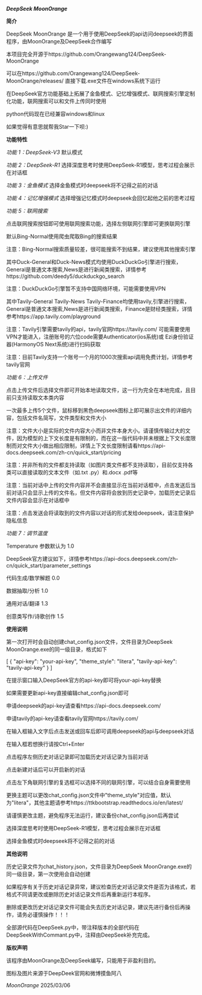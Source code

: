 ***DeepSeek MoonOrange***

**简介**

DeepSeek MoonOrange 是一个用于使用DeepSeek的api访问deepseek的界面程序，由MoonOrange及DeepSeek合作编写

本项目完全开源于https://github.com/Orangewang124/DeepSeek-MoonOrange

可以在https://github.com/Orangewang124/DeepSeek-MoonOrange/releases/
直接下载.exe文件在windows系统下运行

在DeepSeek官方功能基础上拓展了金鱼模式、记忆增强模式、联网搜索引擎定制化功能，联网搜索可以和文件上传同时使用

python代码现在已经兼容windows和linux

如果觉得有意思就帮我Star一下呗:)

**功能特性**

*功能 1：DeepSeek-V3* 默认模式

*功能 2：DeepSeek-R1* 选择深度思考时使用DeepSeek-R1模型，思考过程会展示在对话框

*功能 3：金鱼模式* 选择金鱼模式时deepseek将不记得之前的对话

*功能 4：记忆增强模式* 选择增强记忆模式时deepseek会回忆起他之前的思考过程

*功能 5：联网搜索*

点击联网搜索按钮即可使用联网搜索功能，选择左侧联网引擎即可更换联网引擎

默认Bing-Normal使用爬虫爬取Bing的搜索结果

注意：Bing-Normal搜索质量较差，很可能搜索不到结果，建议使用其他搜索引擎

其中Duck-General和Duck-News模式均使用DuckDuckGo引擎进行搜索，General是普通文本搜索,News是进行新闻类搜索，详情参考https://github.com/deedy5/duckduckgo_search

注意：DuckDuckGo引擎暂不支持中国网络环境，可能需要使用VPN

其中Tavily-General Tavily-News Tavily-Finance均使用tavily,引擎进行搜索，General是普通文本搜索,News是进行新闻类搜索，Finance是财经类搜索，详情参考https://app.tavily.com/playground

注意：Tavily引擎需要tavily的api，tavily官网https://tavily.com/ 可能需要使用VPN才能进入，注册账号的六位code需要Authenticator(ios系统)或 Ezi身份验证器(HarmonyOS Next系统)进行扫码获取

注意：目前Tavily支持一个账号一个月的1000次搜索api调用免费计划，详情参考tavily官网


*功能 6：上传文件*

点击上传文件后选择文件即可开始本地读取文件，这一行为完全在本地完成，且目前只支持读取文本类内容

一次最多上传5个文件，鼠标移到黑色deepseek图标上即可展示出文件的详细内容，包括文件名简写，文件类型和文件大小

注意：文件大小是实际的文件内容大小而非文件本身大小。请谨慎传输过大的文件，因为模型的上下文长度是有限制的，而在这一版代码中并未根据上下文长度限制而对文件大小做出相应限制，详情上下文长度限制请看https://api-docs.deepseek.com/zh-cn/quick_start/pricing

注意：并非所有的文件都支持读取（如图片类文件都不支持读取），目前仅支持各类可以直接读取的文本文件（如.txt .py）和.docx .pdf等

注意：当前对话中上传的文件内容并不会直接显示在当前对话框中，点击发送后当前对话只会显示上传的文件名，但文件内容将会放到历史记录中，加载历史记录后文件内容会显示在对话框中

注意：点击发送会将读取到的文件内容以对话的形式发给deepseek，请注意保护隐私信息


*功能 7：调节温度*

Temperature 参数默认为 1.0

DeepSeek官方建议如下，详情参考https://api-docs.deepseek.com/zh-cn/quick_start/parameter_settings

代码生成/数学解题 0.0

数据抽取/分析 1.0

通用对话/翻译 1.3

创意类写作/诗歌创作	1.5

**使用说明**

第一次打开时会自动创建chat_config.json文件，文件目录为DeepSeek MoonOrange.exe的同一级目录，格式如下

[
    {
        "api-key": "your-api-key",
        "theme_style": "litera",
        "tavily-api-key": "tavily-api-key"
    }
]

在提示窗口输入DeepSeek官方的api-key即可将your-api-key替换

如果需要更新api-key直接编辑chat_config.json即可

申请deepseek的api-key请查看https://api-docs.deepseek.com/

申请tavily的api-key请查看tavily官网https://tavily.com/

在输入框输入文字后点击发送或回车后即可调用deepseek的api与deepseek对话

在输入框若想换行请按Ctrl+Enter

点击程序左侧历史对话记录即可加载历史对话记录为当前对话

点击新建对话后可以开启新的对话

点击左下角联网引擎的复选框可以选择不同的联网引擎，可以结合自身需要使用

更换主题可以更改chat_config.json文件中"theme_style"对应值，默认为"litera"，其他主题请参考https://ttkbootstrap.readthedocs.io/en/latest/

请谨慎更改主题，避免程序无法运行，建议备份chat_config.json后再尝试

选择深度思考时使用DeepSeek-R1模型，思考过程会展示在对话框

选择金鱼模式时deepseek将不记得之前的对话

**其他说明**

历史记录文件为chat_history.json，文件目录为DeepSeek MoonOrange.exe的同一级目录，第一次使用会自动创建

如果程序有关于历史对话记录异常，建议检查历史对话记录文件是否为该格式，若格式不同请更改或删除历史对话记录文件后再重新运行本程序。

删除或更改历史对话记录文件可能会失去历史对话记录，建议先进行备份后再操作，请务必谨慎操作！！！

全部源代码在DeepSeek.py中，带注释版本的全部代码在DeepSeekWithCommant.py中，注释由DeepSeek补充完成。

**版权声明**

该程序由MoonOrange及DeepSeek编写，只能用于非盈利目的。

图标及图片来源于DeepDeek官网和微博摸鱼阿八

*MoonOrange* 2025/03/06
